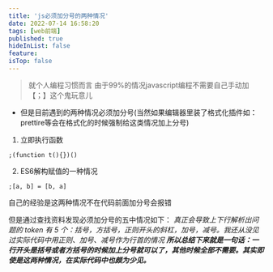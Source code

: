 ```yaml
---
title: 'js必须加分号的两种情况'
date: 2022-07-14 16:58:20
tags: [web前端]
published: true
hideInList: false
feature: 
isTop: false
---
```

>就个人编程习惯而言 由于99%的情况javascript编程不需要自己手动加【；】这个鬼玩意儿

- 但是目前遇到的两种情况必须加分号(当然如果编辑器里装了格式化插件如：prettire等会在格式化的时候强制给这类情况加上分号)
1. 立即执行函数  
```
;(function t(){})()
```
2. ES6解构赋值的一种情况
```
;[a, b] = [b, a]
```
自己的经验是这两种情况不在代码前面加分号会报错

但是通过查找资料发现必须加分号的五中情况如下：
*真正会导致上下行解析出问题的 token 有 5 个：括号，方括号，正则开头的斜杠，加号，减号。我还从没见过实际代码中用正则、加号、减号作为行首的情况
**所以总结下来就是一句话：一行开头是括号或者方括号的时候加上分号就可以了，其他时候全部不需要。其实即使是这两种情况，在实际代码中也颇为少见。***
